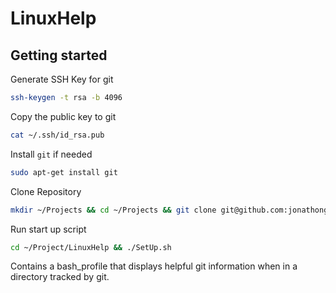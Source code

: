 # LinuxHelp
## Getting started
Generate SSH Key for git
```bash
ssh-keygen -t rsa -b 4096
```

Copy the public key to git
```bash
cat ~/.ssh/id_rsa.pub
```

Install `git` if needed
```bash
sudo apt-get install git
```

Clone Repository
```bash
mkdir ~/Projects && cd ~/Projects && git clone git@github.com:jonathongardner/LinuxHelp.git
```

Run start up script
```bash
cd ~/Project/LinuxHelp && ./SetUp.sh
```

Contains a bash_profile that displays helpful git information when in a directory tracked by git.
